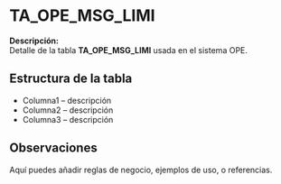 # TA_OPE_MSG_LIMI

**Descripción:**  
Detalle de la tabla **TA_OPE_MSG_LIMI** usada en el sistema OPE.

## Estructura de la tabla
- Columna1 – descripción
- Columna2 – descripción
- Columna3 – descripción

## Observaciones
Aquí puedes añadir reglas de negocio, ejemplos de uso, o referencias.
